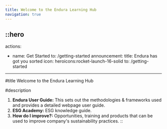 ```yaml
---
title: Welcome to the Endura Learning Hub
navigation: true
---
```


::hero
---
actions:
  - name: Get Started
    to: /getting-started
announcement:
  title: Endura has got you sorted
  icon: heroicons:rocket-launch-16-solid
  to: /getting-started
---
#title
Welcome to the Endura Learning Hub

#description
1. **Endura User Guide:** This sets out the methodologies & frameworks used and provides a detailed webpage user guide.
2. **ESG Academy:** ESG knowledge guide.
3. **How do I improve?:** Opportunities, training and products that can be used to improve company's sustainability practices.
::
